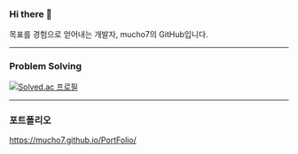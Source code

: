 ### Hi there 👋
목표를 경험으로 얻어내는 개발자, mucho7의 GitHub입니다.

---

### Problem Solving

[![Solved.ac
프로필](http://mazassumnida.wtf/api/v2/generate_badge?boj=kimjih94)](https://solved.ac/kimjih94)

---

### 포트폴리오
https://mucho7.github.io/PortFolio/

<!--
**mucho7/mucho7** is a ✨ _special_ ✨ repository because its `README.md` (this file) appears on your GitHub profile.

Here are some ideas to get you started:

- 🔭 I’m currently working on ...
- 🌱 I’m currently learning ...
- 👯 I’m looking to collaborate on ...
- 🤔 I’m looking for help with ...
- 💬 Ask me about ...
- 📫 How to reach me: ...
- 😄 Pronouns: ...
- ⚡ Fun fact: ...
-->
